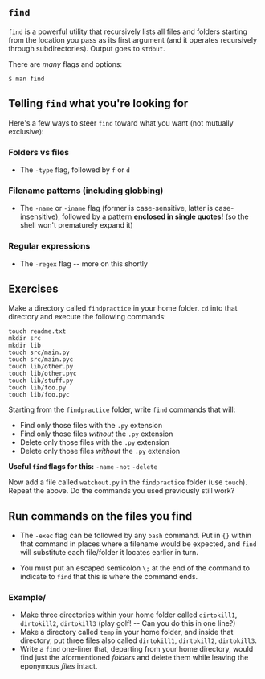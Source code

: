 ## `find`

`find` is a powerful utility that recursively lists all files and folders starting from the location you pass as its first argument
(and it operates recursively through subdirectories).  Output goes to `stdout`.

There are *many* flags and options:
```shell
$ man find
```

## Telling `find` what you're looking for

Here's a few ways to steer `find` toward what you want (not mutually exclusive):

### Folders vs files

* The `-type` flag, followed by `f` or `d`

### Filename patterns (including globbing)

* The `-name` or `-iname` flag (former is case-sensitive, latter is case-insensitive),
followed by a pattern **enclosed in single quotes!** (so the shell won't prematurely expand it)

### Regular expressions

* The `-regex` flag -- more on this shortly


## Exercises

Make a directory called `findpractice` in your home folder.  `cd` into that directory and execute the following commands:

```shell
touch readme.txt
mkdir src
mkdir lib
touch src/main.py
touch src/main.pyc
touch lib/other.py
touch lib/other.pyc
touch lib/stuff.py
touch lib/foo.py
touch lib/foo.pyc
```

Starting from the `findpractice` folder, write `find` commands that will:
* Find only those files with the `.py` extension
* Find only those files *without* the `.py` extension
* Delete only those files with the `.py` extension
* Delete only those files *without* the `.py` extension

**Useful `find` flags for this:**
`-name`
`-not`
`-delete`

Now add a file called `watchout.py` in the `findpractice` folder (use `touch`).  Repeat the above.  Do the commands you used previously still work?

## Run commands on the files you find

* The `-exec` flag can be followed by any `bash` command.  Put in `{}` within that command in places where a filename would be expected,
and `find` will substitute each file/folder it locates earlier in turn.

* You must put an escaped semicolon `\;` at the end of the command to indicate to `find` that this is where the command ends.



### Example/

* Make three directories within your home folder called `dirtokill1`, `dirtokill2`, `dirtokill3` (play golf! -- Can you do this in one line?)
* Make a directory called `temp` in your home folder, and inside that directory, put three files also called `dirtokill1`, `dirtokill2`, `dirtokill3`.
* Write a `find` one-liner that, departing from your home directory, would find just the aformentioned *folders* and delete them while leaving the eponymous *files* intact.



